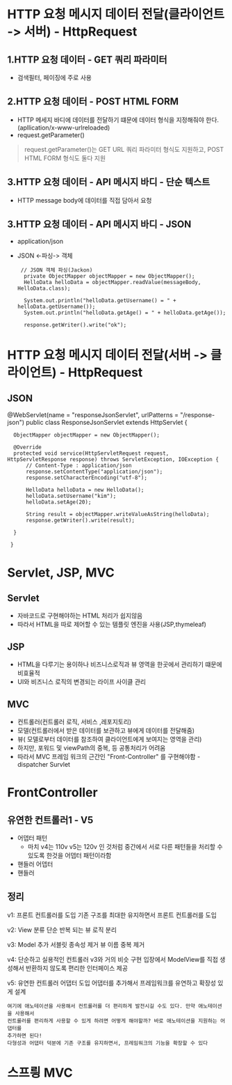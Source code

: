 

# HTTP 요청 메시지 데이터 전달(클라이언트 -> 서버) - HttpRequest
## 1.HTTP 요청 데이터 - GET 쿼리 파라미터
- 검색필터, 페이징에 주로 사용

## 2.HTTP 요청 데이터 - POST HTML FORM
- HTTP 메세지 바디에 데이터를 전달하기 떄문에 데이터 형식을 지정해줘야 한다.(apllication/x-www-urlreloaded)
- request.getParameter() 
> request.getParameter()는 GET URL 쿼리 파라미터 형식도 지원하고, POST HTML FORM 형식도 둘다 지원

## 3.HTTP 요청 데이터 - API 메시지 바디 - 단순 텍스트
- HTTP message body에 데이터를 직접 담아서 요청
## 3.HTTP 요청 데이터 - API 메시지 바디 - JSON
- application/json
- JSON <-파싱-> 객체 
    
       // JSON 객체 파싱(Jackon)
        private ObjectMapper objectMapper = new ObjectMapper();
        HelloData helloData = objectMapper.readValue(messageBody, HelloData.class);

        System.out.println("helloData.getUsername() = " + helloData.getUsername());
        System.out.println("helloData.getAge() = " + helloData.getAge());

        response.getWriter().write("ok");



# HTTP 요청 메시지 데이터 전달(서버 -> 클라이언트) - HttpRequest


## JSON 

  @WebServlet(name = "responseJsonServlet", urlPatterns = "/response-json")
  public class ResponseJsonServlet extends HttpServlet {
  
      ObjectMapper objectMapper = new ObjectMapper();
  
      @Override
      protected void service(HttpServletRequest request, HttpServletResponse response) throws ServletException, IOException {
          // Content-Type : application/json
          response.setContentType("application/json");
          response.setCharacterEncoding("utf-8");
  
          HelloData helloData = new HelloData();
          helloData.setUsername("kim");
          helloData.setAge(20);
  
          String result = objectMapper.writeValueAsString(helloData);
          response.getWriter().write(result);
  
      }

     }


# Servlet, JSP, MVC

## Servlet
 - 자바코드로 구현해야하는 HTML 처리가 쉽지않음 
 - 따라서 HTML을 따로 제어할 수 있는 템플릿 엔진을 사용(JSP,thymeleaf)

## JSP
 - HTML을 다루기는 용이하나 비즈니스로직과 뷰 영역을 한곳에서 관리하기 떄문에 비효율적
 - UI와 비즈니스 로직의 변경되는 라이프 사이클 관리 

## MVC 
 - 컨트롤러(컨트롤러 로직, 서비스 ,레포지토리)
 - 모델(컨트롤러에서 받은 데이터를 보관하고 뷰에게 데이터를 전달해줌)
 - 뷰( 모델로부터 데이터를 참조하여 클라이언트에게 보여지는 영역을 관리)
 - 하지만, 포워드 및 viewPath의 중복, 등 공통처리가 어려움
 - 따라서 MVC 프레임 워크의 근간인 "Front-Controller" 를 구현해야함 - dispatcher Survlet



# FrontController

## 유연한 컨트롤러1 - V5
 -  어뎁터 패턴 
    -  마치 v4는 110v v5는 120v 인 것처럼 중간에서 서로 다른 패턴들을 처리할 수 있도록 한것을 어뎁터 패턴이라함
 - 핸들러 어뎁터
 - 핸들러

## 정리 
  v1: 프론트 컨트롤러를 도입
  기존 구조를 최대한 유지하면서 프론트 컨트롤러를 도입

  v2: View 분류
  단순 반복 되는 뷰 로직 분리

  v3: Model 추가
  서블릿 종속성 제거
  뷰 이름 중복 제거

  v4: 단순하고 실용적인 컨트롤러
  v3와 거의 비슷
  구현 입장에서 ModelView를 직접 생성해서 반환하지 않도록 편리한 인터페이스 제공

  v5: 유연한 컨트롤러
  어댑터 도입
  어댑터를 추가해서 프레임워크를 유연하고 확장성 있게 설계

    여기에 애노테이션을 사용해서 컨트롤러를 더 편리하게 발전시길 수도 있다. 만약 애노테이션을 사용해서
    컨트롤러를 편리하게 사용할 수 있게 하려면 어떻게 해야할까? 바로 애노테이션을 지원하는 어댑터를
    추가하면 된다!
    다형성과 어댑터 덕분에 기존 구조를 유지하면서, 프레임워크의 기능을 확장할 수 있다


# 스프릥 MVC

